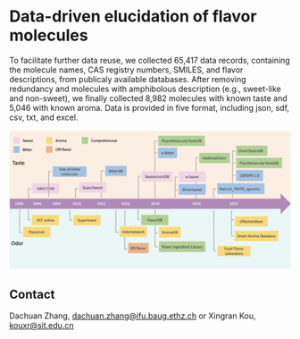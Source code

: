 # Data-driven elucidation of flavor molecules


To facilitate further data reuse, we collected 65,417 data records, containing the molecule names, CAS registry numbers, SMILES, and flavor descriptions, from publicaly available databases. After removing redundancy and molecules with amphibolous description (e.g., sweet-like and non-sweet), we finally collected 8,982 molecules with known taste and 5,046 with known aroma. Data is provided in five format, including json, sdf, csv, txt, and excel.

![image](https://github.com/DachuanZhang-FutureFood/flavor-science/blob/main/Overview.png)

## Contact
Dachuan Zhang, dachuan.zhang@ifu.baug.ethz.ch or 
Xingran Kou, kouxr@sit.edu.cn
